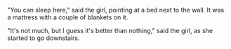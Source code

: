 "You can sleep here," said the girl, pointing at a bed next to the wall. It was a mattress with a couple of blankets on it.

"It's not much, but I guess it's better than nothing," said the girl, as she started to go downstairs.
